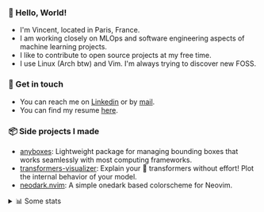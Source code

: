 ### 👋 Hello, World!

- I'm Vincent, located in Paris, France.
- I am working closely on MLOps and software engineering aspects of machine learning projects.
- I like to contribute to open source projects at my free time.
- I use Linux (Arch btw) and Vim. I'm always trying to discover new FOSS.

### 🔗 Get in touch

- You can reach me on [Linkedin](https://www.linkedin.com/in/vincent-duchauffour-3a9641155/) or by [mail](mailto:vincent.duchauffour@proton.me).
- You can find my resume [here](https://raw.githubusercontent.com/VDuchauffour/resume/main/resume.pdf).

### 📦 Side projects I made

- [anyboxes](https://github.com/VDuchauffour/anyboxes): Lightweight package for managing bounding boxes that works seamlessly with most computing frameworks.
- [transformers-visualizer](https://github.com/VDuchauffour/transformers-visualizer): Explain your 🤗 transformers without effort! Plot the internal behavior of your model. 
- [neodark.nvim](https://github.com/VDuchauffour/neodark.nvim): A simple onedark based colorscheme for Neovim.

<details><summary>📊 Some stats</summary>  
  
<p align="center">
  <img alt="VDuchauffour's github stats" src="https://github-readme-stats.vercel.app/api?username=VDuchauffour&include_all_commits=true&show_icons=true&theme=react"/>
  <br />
  <img alt="VDuchauffour's streak stats" src="https://streak-stats.demolab.com?user=VDuchauffour&theme=react"/>
  <br />
  <img alt="VDuchauffour's language stats" src="https://github-readme-stats.vercel.app/api/top-langs/?username=VDuchauffour&count_private=true&include_all_commits=true&show_icons=true&layout=compact&theme=react"/>
  <!--   <br />
  <img alt="VDuchauffour's Wakatime stats" src="https://github-readme-stats.vercel.app/api/wakatime?username=VDuchauffour&theme=react"/> -->
</p>

#### 🧭 Wakatime stats
<!--START_SECTION:waka-->
![Code Time](http://img.shields.io/badge/Code%20Time-1%2C012%20hrs%2025%20mins-blue)

![Lines of code](https://img.shields.io/badge/From%20Hello%20World%20I%27ve%20Written-1.9%20million%20lines%20of%20code-blue)

**🐱 My GitHub Data** 

> 📦 980.6 kB Used in GitHub's Storage 
 > 
> 🏆 1,703 Contributions in the Year 2023
 > 
> 🚫 Not Opted to Hire
 > 
> 📜 9 Public Repositories 
 > 
> 🔑 2 Private Repositories 
 > 
**I'm a Night 🦉** 

```text
🌞 Morning                36 commits          █░░░░░░░░░░░░░░░░░░░░░░░░   05.33 % 
🌆 Daytime                205 commits         ████████░░░░░░░░░░░░░░░░░   30.33 % 
🌃 Evening                288 commits         ███████████░░░░░░░░░░░░░░   42.60 % 
🌙 Night                  147 commits         █████░░░░░░░░░░░░░░░░░░░░   21.75 % 
```
📅 **I'm Most Productive on Wednesday** 

```text
Monday                   122 commits         █████░░░░░░░░░░░░░░░░░░░░   18.05 % 
Tuesday                  65 commits          ██░░░░░░░░░░░░░░░░░░░░░░░   09.62 % 
Wednesday                167 commits         ██████░░░░░░░░░░░░░░░░░░░   24.70 % 
Thursday                 110 commits         ████░░░░░░░░░░░░░░░░░░░░░   16.27 % 
Friday                   64 commits          ██░░░░░░░░░░░░░░░░░░░░░░░   09.47 % 
Saturday                 48 commits          ██░░░░░░░░░░░░░░░░░░░░░░░   07.10 % 
Sunday                   100 commits         ████░░░░░░░░░░░░░░░░░░░░░   14.79 % 
```


📊 **This Week I Spent My Time On** 

```text
💬 Programming Languages: 
Python                   34 hrs 54 mins      ███████████████████████░░   93.55 % 
YAML                     59 mins             █░░░░░░░░░░░░░░░░░░░░░░░░   02.67 % 
TOML                     46 mins             █░░░░░░░░░░░░░░░░░░░░░░░░   02.10 % 
Lua                      15 mins             ░░░░░░░░░░░░░░░░░░░░░░░░░   00.69 % 
ActionScript             9 mins              ░░░░░░░░░░░░░░░░░░░░░░░░░   00.43 % 
```


 Last Updated on 28/09/2023 00:34:17 UTC
<!--END_SECTION:waka-->
</details>
